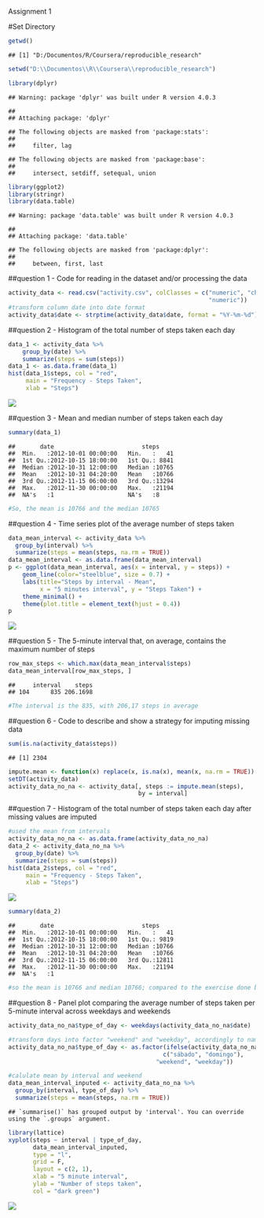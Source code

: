 Assignment 1

\#Set Directory

``` r
getwd()
```

    ## [1] "D:/Documentos/R/Coursera/reproducible_research"

``` r
setwd("D:\\Documentos\\R\\Coursera\\reproducible_research")

library(dplyr)
```

    ## Warning: package 'dplyr' was built under R version 4.0.3

    ## 
    ## Attaching package: 'dplyr'

    ## The following objects are masked from 'package:stats':
    ## 
    ##     filter, lag

    ## The following objects are masked from 'package:base':
    ## 
    ##     intersect, setdiff, setequal, union

``` r
library(ggplot2)
library(stringr)
library(data.table)
```

    ## Warning: package 'data.table' was built under R version 4.0.3

    ## 
    ## Attaching package: 'data.table'

    ## The following objects are masked from 'package:dplyr':
    ## 
    ##     between, first, last

\#\#question 1 - Code for reading in the dataset and/or processing the
data

``` r
activity_data <- read.csv("activity.csv", colClasses = c("numeric", "character", 
                                                         "numeric"))
#transform column date into date format
activity_data$date <- strptime(activity_data$date, format = "%Y-%m-%d")
```

\#\#question 2 - Histogram of the total number of steps taken each day

``` r
data_1 <- activity_data %>%  
    group_by(date) %>%
    summarize(steps = sum(steps)) 
data_1 <- as.data.frame(data_1)
hist(data_1$steps, col = "red",
     main = "Frequency - Steps Taken",
     xlab = "Steps")
```

![](PA1_template_files/figure-markdown_github/unnamed-chunk-3-1.png)

\#\#question 3 - Mean and median number of steps taken each day

``` r
summary(data_1)
```

    ##       date                         steps      
    ##  Min.   :2012-10-01 00:00:00   Min.   :   41  
    ##  1st Qu.:2012-10-15 18:00:00   1st Qu.: 8841  
    ##  Median :2012-10-31 12:00:00   Median :10765  
    ##  Mean   :2012-10-31 04:20:00   Mean   :10766  
    ##  3rd Qu.:2012-11-15 06:00:00   3rd Qu.:13294  
    ##  Max.   :2012-11-30 00:00:00   Max.   :21194  
    ##  NA's   :1                     NA's   :8

``` r
#So, the mean is 10766 and the median 10765
```

\#\#question 4 - Time series plot of the average number of steps taken

``` r
data_mean_interval <- activity_data %>%  
  group_by(interval) %>%
  summarize(steps = mean(steps, na.rm = TRUE)) 
data_mean_interval <- as.data.frame(data_mean_interval)
p <- ggplot(data_mean_interval, aes(x = interval, y = steps)) +
    geom_line(color="steelblue", size = 0.7) +
    labs(title="Steps by interval - Mean", 
         x = "5 minutes interval", y = "Steps Taken") +
    theme_minimal() +
    theme(plot.title = element_text(hjust = 0.4))
p
```

![](PA1_template_files/figure-markdown_github/unnamed-chunk-5-1.png)

\#\#question 5 - The 5-minute interval that, on average, contains the
maximum number of steps

``` r
row_max_steps <- which.max(data_mean_interval$steps)
data_mean_interval[row_max_steps, ]
```

    ##     interval    steps
    ## 104      835 206.1698

``` r
#The interval is the 835, with 206,17 steps in average
```

\#\#question 6 - Code to describe and show a strategy for imputing
missing data

``` r
sum(is.na(activity_data$steps))
```

    ## [1] 2304

``` r
impute.mean <- function(x) replace(x, is.na(x), mean(x, na.rm = TRUE))
setDT(activity_data)
activity_data_no_na <- activity_data[, steps := impute.mean(steps),
                                     by = interval]
```

\#\#question 7 - Histogram of the total number of steps taken each day
after missing values are imputed

``` r
#used the mean from intervals
activity_data_no_na <- as.data.frame(activity_data_no_na)
data_2 <- activity_data_no_na %>%  
  group_by(date) %>%
  summarize(steps = sum(steps)) 
hist(data_2$steps, col = "red",
     main = "Frequency - Steps Taken",
     xlab = "Steps")
```

![](PA1_template_files/figure-markdown_github/unnamed-chunk-8-1.png)

``` r
summary(data_2)
```

    ##       date                         steps      
    ##  Min.   :2012-10-01 00:00:00   Min.   :   41  
    ##  1st Qu.:2012-10-15 18:00:00   1st Qu.: 9819  
    ##  Median :2012-10-31 12:00:00   Median :10766  
    ##  Mean   :2012-10-31 04:20:00   Mean   :10766  
    ##  3rd Qu.:2012-11-15 06:00:00   3rd Qu.:12811  
    ##  Max.   :2012-11-30 00:00:00   Max.   :21194  
    ##  NA's   :1

``` r
#so the mean is 10766 and median 10766; compared to the exercise done before, we got the same mean and a median 1 point above 
```

\#\#question 8 - Panel plot comparing the average number of steps taken
per 5-minute interval across weekdays and weekends

``` r
activity_data_no_na$type_of_day <- weekdays(activity_data_no_na$date)

#transform days into factor "weekend" and "weekday", accordingly to names
activity_data_no_na$type_of_day <- as.factor(ifelse(activity_data_no_na$type_of_day %in%
                                            c("sábado", "domingo"), 
                                          "weekend", "weekday"))

#calulate mean by interval and weekend
data_mean_interval_inputed <- activity_data_no_na %>%  
  group_by(interval, type_of_day) %>% 
  summarize(steps = mean(steps, na.rm = TRUE)) 
```

    ## `summarise()` has grouped output by 'interval'. You can override using the `.groups` argument.

``` r
library(lattice)
xyplot(steps ~ interval | type_of_day, 
       data_mean_interval_inputed, 
       type = "l", 
       grid = F,
       layout = c(2, 1), 
       xlab = "5 minute interval",
       ylab = "Number of steps taken",
       col = "dark green")
```

![](PA1_template_files/figure-markdown_github/unnamed-chunk-9-1.png)
